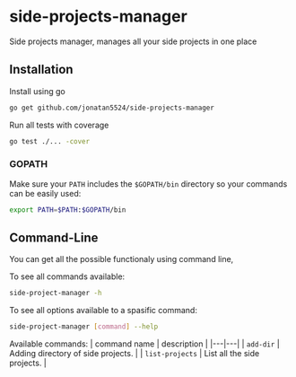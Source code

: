 # side-projects-manager
Side projects manager, manages all your side projects in one place

## Installation
Install using go
```bash
go get github.com/jonatan5524/side-projects-manager
```
Run all tests with coverage
```bash
go test ./... -cover
```
### GOPATH

Make sure your `PATH` includes the `$GOPATH/bin` directory so your commands can
be easily used:
```bash
export PATH=$PATH:$GOPATH/bin
```

## Command-Line
You can get all the possible functionaly using command line,

To see all commands available:
```bash
side-project-manager -h
```
To see all options available to a spasific command:
```bash
side-project-manager [command] --help
```

Available commands:
| command name  | description  |
|---|---|
| `add-dir`  | Adding directory of side projects. |
| `list-projects`  | List all the side projects. |

